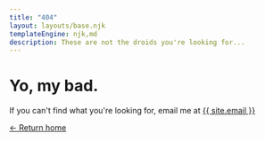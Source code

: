 ```yaml
---
title: "404"
layout: layouts/base.njk
templateEngine: njk,md
description: These are not the droids you're looking for...
---
```


# Yo, my bad.

If you can't find what you're looking for, email me at <a href="mailto:{{ site.email }}">{{ site.email }}</a>

[← Return home](/)